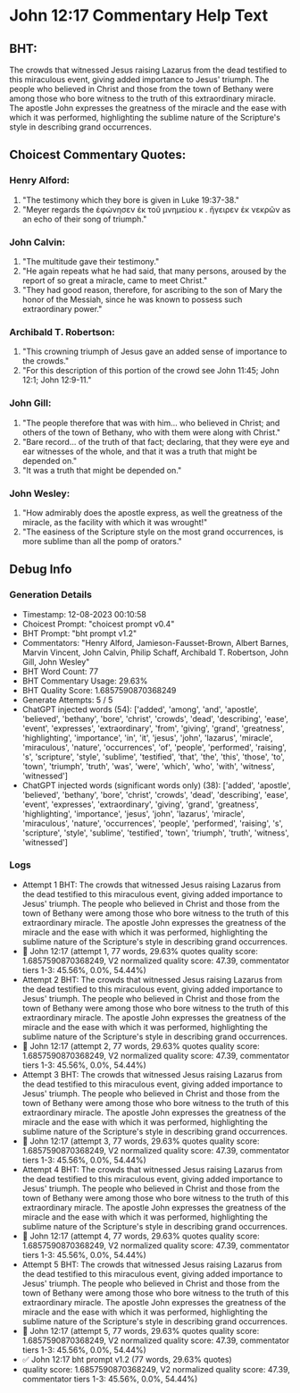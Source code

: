 # John 12:17 Commentary Help Text

## BHT:
The crowds that witnessed Jesus raising Lazarus from the dead testified to this miraculous event, giving added importance to Jesus' triumph. The people who believed in Christ and those from the town of Bethany were among those who bore witness to the truth of this extraordinary miracle. The apostle John expresses the greatness of the miracle and the ease with which it was performed, highlighting the sublime nature of the Scripture's style in describing grand occurrences.

## Choicest Commentary Quotes:
### Henry Alford:
1. "The testimony which they bore is given in Luke 19:37-38."
2. "Meyer regards the ἐφώνησεν ἐκ τοῦ μνημείου κ . ἤγειρεν ἐκ νεκρῶν as an echo of their song of triumph."

### John Calvin:
1. "The multitude gave their testimony."
2. "He again repeats what he had said, that many persons, aroused by the report of so great a miracle, came to meet Christ."
3. "They had good reason, therefore, for ascribing to the son of Mary the honor of the Messiah, since he was known to possess such extraordinary power."

### Archibald T. Robertson:
1. "This crowning triumph of Jesus gave an added sense of importance to the crowds." 
2. "For this description of this portion of the crowd see John 11:45; John 12:1; John 12:9-11."

### John Gill:
1. "The people therefore that was with him... who believed in Christ; and others of the town of Bethany, who with them were along with Christ."
2. "Bare record... of the truth of that fact; declaring, that they were eye and ear witnesses of the whole, and that it was a truth that might be depended on."
3. "It was a truth that might be depended on."

### John Wesley:
1. "How admirably does the apostle express, as well the greatness of the miracle, as the facility with which it was wrought!"
2. "The easiness of the Scripture style on the most grand occurrences, is more sublime than all the pomp of orators."


## Debug Info
### Generation Details
- Timestamp: 12-08-2023 00:10:58
- Choicest Prompt: "choicest prompt v0.4"
- BHT Prompt: "bht prompt v1.2"
- Commentators: "Henry Alford, Jamieson-Fausset-Brown, Albert Barnes, Marvin Vincent, John Calvin, Philip Schaff, Archibald T. Robertson, John Gill, John Wesley"
- BHT Word Count: 77
- BHT Commentary Usage: 29.63%
- BHT Quality Score: 1.6857590870368249
- Generate Attempts: 5 / 5
- ChatGPT injected words (54):
	['added', 'among', 'and', 'apostle', 'believed', 'bethany', 'bore', 'christ', 'crowds', 'dead', 'describing', 'ease', 'event', 'expresses', 'extraordinary', 'from', 'giving', 'grand', 'greatness', 'highlighting', 'importance', 'in', 'it', 'jesus', 'john', 'lazarus', 'miracle', 'miraculous', 'nature', 'occurrences', 'of', 'people', 'performed', 'raising', 's', 'scripture', 'style', 'sublime', 'testified', 'that', 'the', 'this', 'those', 'to', 'town', 'triumph', 'truth', 'was', 'were', 'which', 'who', 'with', 'witness', 'witnessed']
- ChatGPT injected words (significant words only) (38):
	['added', 'apostle', 'believed', 'bethany', 'bore', 'christ', 'crowds', 'dead', 'describing', 'ease', 'event', 'expresses', 'extraordinary', 'giving', 'grand', 'greatness', 'highlighting', 'importance', 'jesus', 'john', 'lazarus', 'miracle', 'miraculous', 'nature', 'occurrences', 'people', 'performed', 'raising', 's', 'scripture', 'style', 'sublime', 'testified', 'town', 'triumph', 'truth', 'witness', 'witnessed']

### Logs
- Attempt 1 BHT: The crowds that witnessed Jesus raising Lazarus from the dead testified to this miraculous event, giving added importance to Jesus' triumph. The people who believed in Christ and those from the town of Bethany were among those who bore witness to the truth of this extraordinary miracle. The apostle John expresses the greatness of the miracle and the ease with which it was performed, highlighting the sublime nature of the Scripture's style in describing grand occurrences.
- 🔄 John 12:17 (attempt 1, 77 words, 29.63% quotes quality score: 1.6857590870368249, V2 normalized quality score: 47.39, commentator tiers 1-3: 45.56%, 0.0%, 54.44%)
- Attempt 2 BHT: The crowds that witnessed Jesus raising Lazarus from the dead testified to this miraculous event, giving added importance to Jesus' triumph. The people who believed in Christ and those from the town of Bethany were among those who bore witness to the truth of this extraordinary miracle. The apostle John expresses the greatness of the miracle and the ease with which it was performed, highlighting the sublime nature of the Scripture's style in describing grand occurrences.
- 🔄 John 12:17 (attempt 2, 77 words, 29.63% quotes quality score: 1.6857590870368249, V2 normalized quality score: 47.39, commentator tiers 1-3: 45.56%, 0.0%, 54.44%)
- Attempt 3 BHT: The crowds that witnessed Jesus raising Lazarus from the dead testified to this miraculous event, giving added importance to Jesus' triumph. The people who believed in Christ and those from the town of Bethany were among those who bore witness to the truth of this extraordinary miracle. The apostle John expresses the greatness of the miracle and the ease with which it was performed, highlighting the sublime nature of the Scripture's style in describing grand occurrences.
- 🔄 John 12:17 (attempt 3, 77 words, 29.63% quotes quality score: 1.6857590870368249, V2 normalized quality score: 47.39, commentator tiers 1-3: 45.56%, 0.0%, 54.44%)
- Attempt 4 BHT: The crowds that witnessed Jesus raising Lazarus from the dead testified to this miraculous event, giving added importance to Jesus' triumph. The people who believed in Christ and those from the town of Bethany were among those who bore witness to the truth of this extraordinary miracle. The apostle John expresses the greatness of the miracle and the ease with which it was performed, highlighting the sublime nature of the Scripture's style in describing grand occurrences.
- 🔄 John 12:17 (attempt 4, 77 words, 29.63% quotes quality score: 1.6857590870368249, V2 normalized quality score: 47.39, commentator tiers 1-3: 45.56%, 0.0%, 54.44%)
- Attempt 5 BHT: The crowds that witnessed Jesus raising Lazarus from the dead testified to this miraculous event, giving added importance to Jesus' triumph. The people who believed in Christ and those from the town of Bethany were among those who bore witness to the truth of this extraordinary miracle. The apostle John expresses the greatness of the miracle and the ease with which it was performed, highlighting the sublime nature of the Scripture's style in describing grand occurrences.
- 🔄 John 12:17 (attempt 5, 77 words, 29.63% quotes quality score: 1.6857590870368249, V2 normalized quality score: 47.39, commentator tiers 1-3: 45.56%, 0.0%, 54.44%)
- ✅ John 12:17 bht prompt v1.2 (77 words, 29.63% quotes)
- quality score: 1.6857590870368249, V2 normalized quality score: 47.39, commentator tiers 1-3: 45.56%, 0.0%, 54.44%)